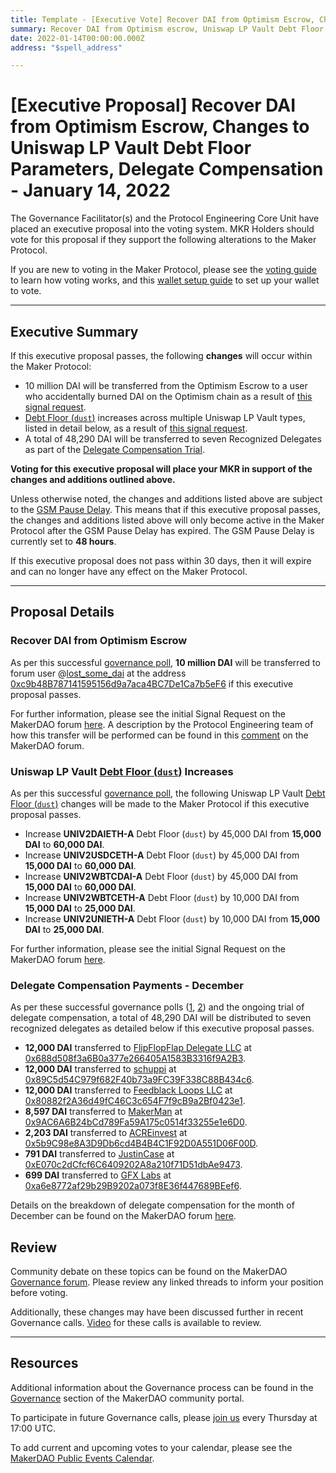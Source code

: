```yaml
---
title: Template - [Executive Vote] Recover DAI from Optimism Escrow, Changes to Uniswap LP Vault Debt Floor Parameters, Delegate Compensation - January 14, 2022
summary: Recover DAI from Optimism escrow, Uniswap LP Vault Debt Floor (dust) parameter changes, Recognized Delegate compensation distribution for December.
date: 2022-01-14T00:00:00.000Z
address: "$spell_address"

---
```

# [Executive Proposal] Recover DAI from Optimism Escrow, Changes to Uniswap LP Vault Debt Floor Parameters, Delegate Compensation - January 14, 2022

The Governance Facilitator(s) and the Protocol Engineering Core Unit have placed an executive proposal into the voting system. MKR Holders should vote for this proposal if they support the following alterations to the Maker Protocol.

If you are new to voting in the Maker Protocol, please see the [voting guide](https://community-development.makerdao.com/en/learn/governance/how-voting-works/) to learn how voting works, and this [wallet setup guide](https://community-development.makerdao.com/en/learn/governance/voting-setup/) to set up your wallet to vote.

---

## Executive Summary

If this executive proposal passes, the following **changes** will occur within the Maker Protocol:
- 10 million DAI will be transferred from the Optimism Escrow to a user who accidentally burned DAI on the Optimism chain as a result of [this signal request](https://forum.makerdao.com/t/signal-request-should-makerdao-assist-in-recovering-dai-locked-on-optimism-escrow/12307).
- [Debt Floor (`dust`)](https://manual.makerdao.com/parameter-index/vault-risk/param-debt-floor) increases across multiple Uniswap LP Vault types, listed in detail below, as a result of [this signal request](https://forum.makerdao.com/t/signal-request-adjusting-dust-parameter-lp-token-vaults-2021-5/12313).
- A total of 48,290 DAI will be transferred to seven Recognized Delegates as part of the [Delegate Compensation Trial](https://vote.makerdao.com/polling/QmbvuhYH?network=mainnet#poll-detail).

**Voting for this executive proposal will place your MKR in support of the changes and additions outlined above.**

Unless otherwise noted, the changes and additions listed above are subject to the [GSM Pause Delay](https://community-development.makerdao.com/en/learn/governance/param-gsm-pause-delay). This means that if this executive proposal passes, the changes and additions listed above will only become active in the Maker Protocol after the GSM Pause Delay has expired. The GSM Pause Delay is currently set to **48 hours**.

If this executive proposal does not pass within 30 days, then it will expire and can no longer have any effect on the Maker Protocol.

---

## Proposal Details

### Recover DAI from Optimism Escrow

As per this successful [governance poll](https://vote.makerdao.com/polling/Qmcfb72e), **10 million DAI** will be transferred to forum user @[lost_some_dai](https://forum.makerdao.com/u/lost_some_dai/summary) at the address [0xc9b48B787141595156d9a7aca4BC7De1Ca7b5eF6](https://etherscan.io/address/0xc9b48B787141595156d9a7aca4BC7De1Ca7b5eF6) if this executive proposal passes.

For further information, please see the initial Signal Request on the MakerDAO forum [here](https://forum.makerdao.com/t/signal-request-should-makerdao-assist-in-recovering-dai-locked-on-optimism-escrow/12307). A description by the Protocol Engineering team of how this transfer will be performed can be found in this [comment](https://forum.makerdao.com/t/signal-request-should-makerdao-assist-in-recovering-dai-locked-on-optimism-escrow/12307/22) on the MakerDAO forum.

### Uniswap LP Vault [Debt Floor (`dust`)](https://manual.makerdao.com/parameter-index/vault-risk/param-debt-floor) Increases

As per this successful [governance poll](https://vote.makerdao.com/polling/QmUSfhmF), the following Uniswap LP Vault [Debt Floor (`dust`)](https://manual.makerdao.com/parameter-index/vault-risk/param-debt-floor) changes will be made to the Maker Protocol if this executive proposal passes.

* Increase **UNIV2DAIETH-A** Debt Floor (`dust`) by 45,000 DAI from **15,000 DAI** to **60,000 DAI**.
* Increase **UNIV2USDCETH-A** Debt Floor (`dust`) by 45,000 DAI from **15,000 DAI** to **60,000 DAI**.
* Increase **UNIV2WBTCDAI-A** Debt Floor (`dust`) by 45,000 DAI from **15,000 DAI** to **60,000 DAI**.
* Increase **UNIV2WBTCETH-A** Debt Floor (`dust`) by 10,000 DAI from **15,000 DAI** to **25,000 DAI**.
* Increase **UNIV2UNIETH-A** Debt Floor (`dust`) by 10,000 DAI from **15,000 DAI** to **25,000 DAI**.

For further information, please see the initial Signal Request on the MakerDAO forum [here](https://forum.makerdao.com/t/signal-request-adjusting-dust-parameter-lp-token-vaults-2021-5/12313).

### Delegate Compensation Payments - December

As per these successful governance polls ([1](https://vote.makerdao.com/polling/QmPCbBu3?network=mainnet), [2](https://vote.makerdao.com/polling/QmbvuhYH?network=mainnet#poll-detail)) and the ongoing trial of delegate compensation, a total of 48,290 DAI will be distributed to seven recognized delegates as detailed below if this executive proposal passes.

- **12,000 DAI** transferred to [FlipFlopFlap Delegate LLC](https://vote.makerdao.com/address/0xaf8aa6846539033eaf0c3ca4c9c7373e370e039b) at [0x688d508f3a6B0a377e266405A1583B3316f9A2B3](https://etherscan.io/address/0x688d508f3a6B0a377e266405A1583B3316f9A2B3).
- **12,000 DAI** transferred to [schuppi](https://vote.makerdao.com/address/0xb21e535fb349e4ef0520318acfe589e174b0126b) at [0x89C5d54C979f682F40b73a9FC39F338C88B434c6](https://etherscan.io/address/0x89C5d54C979f682F40b73a9FC39F338C88B434c6).
- **12,000 DAI** transferred to [Feedblack Loops LLC](https://vote.makerdao.com/address/0x845b36e1e4f41a361dd711bda8ea239bf191fe95) at [0x80882f2A36d49fC46C3c654F7f9cB9a2Bf0423e1](https://etherscan.io/address/0x80882f2A36d49fC46C3c654F7f9cB9a2Bf0423e1).
- **8,597 DAI** transferred to [MakerMan](https://vote.makerdao.com/address/0x22d5294a23d49294bf11d9db8beda36e104ad9b3) at [0x9AC6A6B24bCd789Fa59A175c0514f33255e1e6D0](https://etherscan.io/address/0x9AC6A6B24bCd789Fa59A175c0514f33255e1e6D0).
- **2,203 DAI** transferred to [ACREinvest](https://vote.makerdao.com/address/0x4d3ac33ab1dd7b0f352b8e590fe8b62c4c39ead5) at [0x5b9C98e8A3D9Db6cd4B4B4C1F92D0A551D06F00D](https://etherscan.io/address/0x5b9C98e8A3D9Db6cd4B4B4C1F92D0A551D06F00D).
- **791 DAI** transferred to [JustinCase](https://vote.makerdao.com/address/0xcdb792c14391f7115ba77a7cd27f724fc9ea2091) at [0xE070c2dCfcf6C6409202A8a210f71D51dbAe9473](https://etherscan.io/address/0xE070c2dCfcf6C6409202A8a210f71D51dbAe9473).
- **699 DAI** transferred to [GFX Labs](https://vote.makerdao.com/address/0xf60d7a62c98f65480725255e831de531efe3fe14) at [0xa6e8772af29b29B9202a073f8E36f447689BEef6](https://etherscan.io/address/0xa6e8772af29b29B9202a073f8E36f447689BEef6).

Details on the breakdown of delegate compensation for the month of December can be found on the MakerDAO forum [here](https://forum.makerdao.com/t/delegate-compensation-breakdown-december-2021/12462).

## Review

Community debate on these topics can be found on the MakerDAO [Governance forum](https://forum.makerdao.com/). Please review any linked threads to inform your position before voting.

Additionally, these changes may have been discussed further in recent Governance calls. [Video](https://www.youtube.com/playlist?list=PLLzkWCj8ywWNq5-90-Id6VPSsrk4OWVan) for these calls is available to review.

---

## Resources

Additional information about the Governance process can be found in the [Governance](https://community-development.makerdao.com/en/learn/governance) section of the MakerDAO community portal.

To participate in future Governance calls, please [join us](https://github.com/makerdao/community/tree/master/governance/governance-and-risk-meetings) every Thursday at 17:00 UTC.

To add current and upcoming votes to your calendar, please see the [MakerDAO Public Events Calendar](https://calendar.google.com/calendar/embed?src=makerdao.com_3efhm2ghipksegl009ktniomdk%40group.calendar.google.com&ctz=UTC&mode=week&showCalendars=0&showPrint=0).
